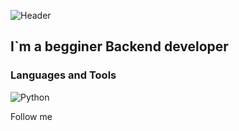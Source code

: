 ![Header](https://github.com/czaesar/czaesar/blob/main/assets/Spider-Man-3-Dance-600x338.gif)

## I`m a begginer Backend developer


### Languages and Tools
![Python](https://img.shields.io/badge/<LABEL>-Python-<COLOR>)

Follow me
